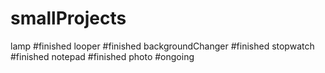 # smallProjects
 lamp #finished
 looper #finished
 backgroundChanger #finished
 stopwatch #finished
 notepad #finished
 photo #ongoing